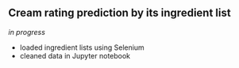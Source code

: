 ## Cream rating prediction by its ingredient list
*in progress*

- loaded ingredient lists using Selenium
- cleaned data in Jupyter notebook
